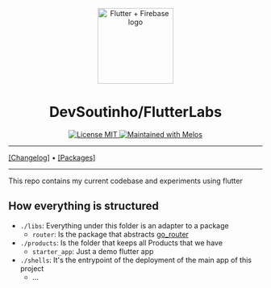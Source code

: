 <p align="center">
  <a href="https://github.com/devsoutinho">
    <img width="150px" src="https://github.com/devsoutinho.png" alt="Flutter + Firebase logo"><br/>
  </a>
  <h1 align="center">DevSoutinho/FlutterLabs</h1>
</p>

<p align="center">
  <a href="./LICENSE">
    <img src="https://img.shields.io/badge/licence-MIT-blue.svg" alt="License MIT" />
  </a>
  <a href="https://github.com/invertase/melos">
    <img src="https://img.shields.io/badge/maintained%20with-melos-f700ff.svg" alt="Maintained with Melos" />
  </a>
</p>

---

[[Changelog]](./CHANGELOG.md) • [[Packages]](#)

---

This repo contains my current codebase and experiments using flutter

## How everything is structured

- `./libs`: Everything under this folder is an adapter to a package
  - `router`: Is the package that abstracts [go_router](https://pub.dev/packages/go_router)
- `./products`: Is the folder that keeps all Products that we have
  - `starter_app`: Just a demo flutter app
- `./shells`: It's the entrypoint of the deployment of the main app of this project
  - ...
